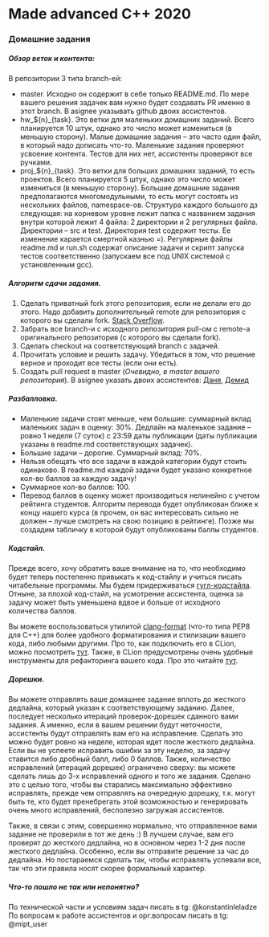 # Made advanced C++ 2020
### Домашние задания

##### Обзор веток и контента:
В репозитории 3 типа branch-ей:
+ master. Исходно он содержит в себе только README.md. По мере вашего решения задачек вам нужно будет создавать PR именно в этот branch. В asignee указывать github двоих ассистентов.
+ hw_${n}_{task}. Это ветки для маленьких домашних заданий. Всего планируется 10 штук, однако это число может измениться (в меньшую сторону). Малые домашние задания – это часто один файл, в который надо дописать что-то. Маленькие задания проверяют усвоение контента. Тестов для них нет, ассистенты проверяют все ручками.
+ proj_${n}_{task}. Это ветки для больших домашних заданий, то есть проектов. Всего планируется 5 штук, однако это число может измениться (в меньшую сторону). Большие домашние задания предполагаются многомодульными, то есть могут состоять из нескольких файлов, namespace-ов. Структура каждого большого дз следующая: на корневом уровне лежит папка с названием задания внутри которой лежит 4 файла: 2 директории и 2 регулярных файла. Директории – src и test. Директория test содержит тесты. Ее изменение карается смертной казнью =). Регулярные файлы readme.md и run.sh содержат описание задачи и скрипт запуска тестов соответственно (запускаем все под UNIX системой с установленным gcc). 

##### Алгоритм сдачи задания.
1) Сделать приватный fork этого репозитория, если не делали его до этого. Надо добавить дополнительный remote для репозитория с которого вы сделали fork. [Stack Overflow](https://stackoverflow.com/questions/3903817/pull-new-updates-from-original-github-repository-into-forked-github-repository).
2) Забрать все branch-и с исходного репозитория pull-ом с remote-а оригинального репозитория (с которого вы сделали fork).
3) Сделать checkout на соответствующий branch с задачей.
4) Прочитать условие и решить задачу. Убедиться в том, что решение верное и проходит все тесты (если они есть).
5) Создать pull request в master (*Очевидно, в master вашего репозитория*). В asignee указать двоих ассистентов: [Даня](https://github.com/SweetWeakness), [Демид](https://github.com/xterrafunny)

##### Разбалловка.
+ Маленькие задачи стоят меньше, чем большие: суммарный вклад маленьких задач в оценку: 30%. Дедлайн на маленькое задание – ровно 1 неделя (7 суток) с 23:59 даты публикации (даты публикации указаны в readme.md соответствующих задачек).
+ Большие задачи – дорогие. Суммарный вклад: 70%.
+ Нельзя обещать что все задачи в каждой категории будут стоить одинаково. В readme.md каждой задачи будет указано конкретное кол-во баллов за каждую задачу!
+ Суммарное кол-во баллов: 100.
+ Перевод баллов в оценку может производиться нелинейно с учетом рейтинга студентов. Алгоритм перевода будет опубликован ближе к концу нашего курса (в прочем, он вас интересовать сильно не должен – лучше смотреть на свою позицию в рейтинге). Позже мы создадим табличку в которой будут опубликованы баллы студентов.

##### Кодстайл.
Прежде всего, хочу обратить ваше внимание на то, что необходимо будет теперь постепенно привыкать к код-стайлу и учиться писать читабельные программы. Мы будем придерживаться [гугл-кодстайла](https://google.github.io/styleguide/cppguide.html). Отныне, за плохой код-стайл, на усмотрение ассистента, оценка за задачу может быть уменьшена вдвое и больше от исходного количества баллов. 

Вы можете воспользоваться утилитой [clang-format](https://clang.llvm.org/docs/ClangFormatStyleOptions.html) (что-то типа РЕР8 для С++) для более удобного форматирования и стилизации вашего кода, либо любыми другими. Про то, как подключить его в CLion, можно посмотреть [тут](https://www.jetbrains.com/help/clion/clangformat-as-alternative-formatter.html#clion-support). Также, в CLion предусмотрены очень удобные инструменты для рефакторинга вашего кода. Про это читайте [тут](https://blog.jetbrains.com/clion/2014/12/refactorings-in-clion-be-safe-and-quick/). 

##### Дорешки.
Вы можете отправлять ваше домашнее задание вплоть до жесткого дедлайна, который указан к соответствующему заданию. Далее, последует несколько итераций проверок-дорешек сданного вами задания. А именно, если в вашем решении будут неточности, ассистенты будут отправлять вам его на исправление. Сделать это можно будет ровно на неделе, которая идет после жесткого дедлайна. Если вы не успеете исправить ошибки за эту неделю, за задачу ставится либо дробный балл, либо 0 баллов. Также, количество исправлений (итераций дорешек) ограничено сверху: вы можете сделать лишь до 3-х исправлений одного и того же задания. Сделано это с целью того, чтобы вы старались максимально эффективно исправлять, прежде чем отправлять на очередную дорешку, т.к. могут быть те, кто будет пренебрегать этой возможностью и генерировать очень много исправлений, бесполезно загружая ассистентов.

Также, в связи с этим, совершенно нормально, что отправленное вами задание не проверили в тот же день :) В лучшем случае, вам его проверят до жесткого дедлайна, но в основном через 1-2 дня после жесткого дедлайна. Особенно, если вы отправите решение за час до дедлайна. Но постараемся сделать так, чтобы исправлять успевали все, так что эти правила носят скорее формальный характер.

##### Что-то пошло не так или непонятно?
По технической части и условиям задач писать в tg: @konstantinleladze
По вопросам к работе ассистентов и орг.вопросам писать в tg: @mipt_user 

